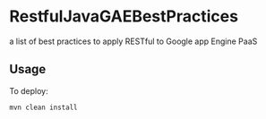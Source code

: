 RestfulJavaGAEBestPractices
===========================

a list of best practices to apply RESTful to Google app Engine PaaS

Usage
-----

To deploy:

    mvn clean install